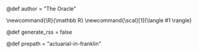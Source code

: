 @def author = "The Oracle"

\newcommand{\R}{\mathbb R}
\newcommand{\scal}[1]{\langle #1 \rangle}

@def generate_rss = false

@def prepath = "actuarial-in-franklin"
